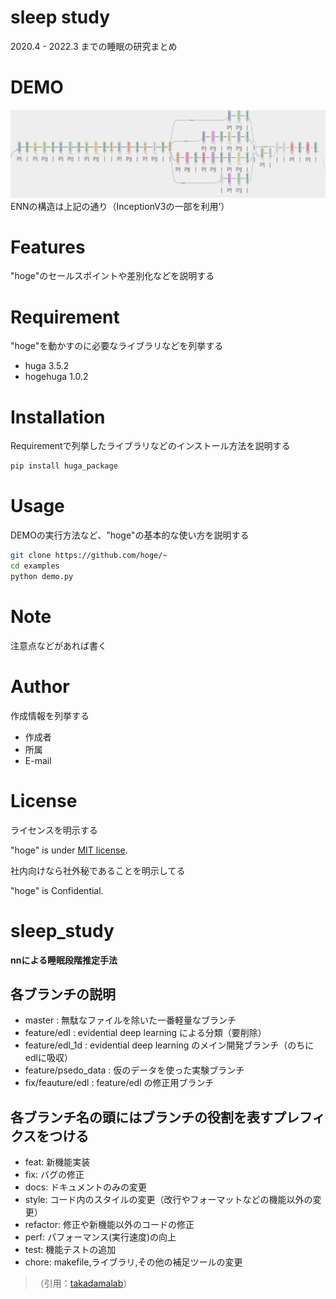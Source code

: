 # sleep study

2020.4 - 2022.3 までの睡眠の研究まとめ
 
# DEMO
 ![my_alt](gallery/my_network.png "my_title")
ENNの構造は上記の通り（InceptionV3の一部を利用’）
 
# Features
 
"hoge"のセールスポイントや差別化などを説明する
 
# Requirement
 
"hoge"を動かすのに必要なライブラリなどを列挙する
 
* huga 3.5.2
* hogehuga 1.0.2
 
# Installation
 
Requirementで列挙したライブラリなどのインストール方法を説明する
 
```bash
pip install huga_package
```
 
# Usage
 
DEMOの実行方法など、"hoge"の基本的な使い方を説明する
 
```bash
git clone https://github.com/hoge/~
cd examples
python demo.py
```
 
# Note
 
注意点などがあれば書く
 
# Author
 
作成情報を列挙する
 
* 作成者
* 所属
* E-mail
 
# License
ライセンスを明示する
 
"hoge" is under [MIT license](https://en.wikipedia.org/wiki/MIT_License).
 
社内向けなら社外秘であることを明示してる
 
"hoge" is Confidential.

# sleep_study

<strong>nnによる睡眠段階推定手法</strong>

## 各ブランチの説明
- master : 無駄なファイルを除いた一番軽量なブランチ
- feature/edl : evidential deep learning による分類（要削除）
- feature/edl_1d : evidential deep learning のメイン開発ブランチ（のちにedlに吸収）
- feature/psedo_data : 仮のデータを使った実験ブランチ
- fix/feauture/edl : feature/edl の修正用ブランチ
## 各ブランチ名の頭にはブランチの役割を表すプレフィクスをつける
- feat: 新機能実装
- fix: バグの修正
- docs: ドキュメントのみの変更
- style: コード内のスタイルの変更（改行やフォーマットなどの機能以外の変更）
- refactor: 修正や新機能以外のコードの修正
- perf: パフォーマンス(実行速度)の向上
- test: 機能テストの追加
- chore: makefile,ライブラリ,その他の補足ツールの変更
>（引用：[takadamalab](https://github.com/takadamalab)）